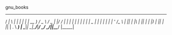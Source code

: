 gnu_books
  ____ _   _ _   _    ____   ___   ___  _  ______  
 / ___| \ | | | | |  | __ ) / _ \ / _ \| |/ / ___| 
| |  _|  \| | | | |  |  _ \| | | | | | | ' /\___ \ 
| |_| | |\  | |_| |  | |_) | |_| | |_| | . \ ___) |
 \____|_| \_|\___/___|____/ \___/ \___/|_|\_\____/ 
                |_____|                            

